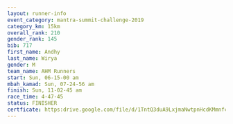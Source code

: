 ```yaml
---
layout: runner-info 
event_category: mantra-summit-challenge-2019 
category_km: 15km 
overall_rank: 210
gender_rank: 145
bib: 717
first_name: Andhy
last_name: Wirya
gender: M
team_name: AHM Runners
start: Sun, 06-15-00 am
mbah_kamad: Sun, 07-24-56 am
finish: Sun, 11-02-45 am
race_time: 4-47-45
status: FINISHER
certficate: https:drive.google.com/file/d/1TntQ3duA9LxjmaNwtpnHcdKMmnfc7gag/view?usp=sharing
---
```

